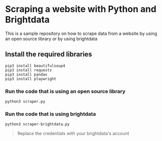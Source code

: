 # Scraping a website with Python and Brightdata

This is a sample repository on how to scrape data from a website by using an open source library or by using brightdata

## Install the required libraries
```
pip3 install beautifulsoup4
pip3 install requests
pip3 install pandas
pip3 install playwright
```

### Run the code that is using an open source library

```
python3 scraper.py
```

### Run the code that is using brightdata

```
python3 scraper-brightdata.py
```
> Replace the credentials with your brightdata's account 
